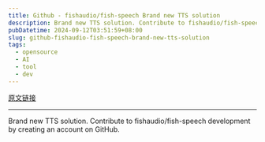 ```yaml
---
title: Github - fishaudio/fish-speech Brand new TTS solution
description: Brand new TTS solution. Contribute to fishaudio/fish-speech development by creating an account on GitHub.
pubDatetime: 2024-09-12T03:51:59+08:00
slug: github-fishaudio-fish-speech-brand-new-tts-solution
tags: 
  - opensource
  - AI
  - tool
  - dev
---
```


[原文链接](https://github.com/fishaudio/fish-speech?tab=readme-ov-file)

---

Brand new TTS solution. Contribute to fishaudio/fish-speech development by creating an account on GitHub.
